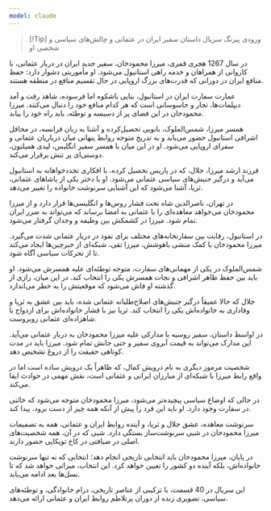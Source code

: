 ```yaml
---
model: claude
---
```


> [!Tip] ورودی
> پیرنگ سریال داستان سفیر ایران در عثمانی و چالش‌های سیاسی و شخصی او

در سال 1267 هجری قمری، میرزا محمودخان، سفیر جدید ایران در دربار عثمانی، با کاروانی از همراهان و خدمه راهی استانبول می‌شود. او مأموریتی دشوار دارد: حفظ منافع ایران در دورانی که قدرت‌های بزرگ اروپایی در حال تقسیم منافع در منطقه هستند.

عمارت سفارت ایران در استانبول، بنایی باشکوه اما فرسوده، شاهد رفت و آمد دیپلمات‌ها، تجار و جاسوسانی است که هر کدام منافع خود را دنبال می‌کنند. میرزا محمودخان در این فضای پر از دسیسه و توطئه، باید راه خود را بیابد.

همسر میرزا، شمس‌الملوک، بانویی تحصیل‌کرده و آشنا به زبان فرانسه، در محافل اشرافی استانبول حضور می‌یابد و به تدریج متوجه روابط پنهانی میان درباریان عثمانی و سفرای اروپایی می‌شود. او در این میان با همسر سفیر انگلیس، لیدی همیلتون، دوستی‌ای پر تنش برقرار می‌کند.

فرزند ارشد میرزا، جلال، که در پاریس تحصیل کرده، با افکاری تجددخواهانه به استانبول می‌آید و درگیر جنبش‌های سیاسی عثمانی می‌شود. او با دختر یکی از پاشاهای عثمانی، ثریا، آشنا می‌شود که این آشنایی سرنوشت خانواده را تغییر می‌دهد.

در تهران، ناصرالدین شاه تحت فشار روس‌ها و انگلیسی‌ها قرار دارد و از میرزا محمودخان می‌خواهد معاهده‌ای را با عثمانی به امضا برساند که می‌تواند به ضرر ایران تمام شود. میرزا در کشمکش بین وظیفه و وجدان گرفتار می‌شود.

در استانبول، رقابت بین سفارتخانه‌های مختلف برای نفوذ در دربار عثمانی شدت می‌گیرد. میرزا محمودخان با کمک منشی باهوشش، میرزا تقی، شبکه‌ای از خبرچین‌ها ایجاد می‌کند تا از تحرکات سیاسی آگاه شود.

شمس‌الملوک در یکی از مهمانی‌های سفارت، متوجه توطئه‌ای علیه همسرش می‌شود. او باید بین حفظ ظاهر اشرافی و نجات همسرش یکی را انتخاب کند. در این میان، رازی از گذشته او فاش می‌شود که موقعیتش را به خطر می‌اندازد.

جلال که حالا عمیقاً درگیر جنبش‌های اصلاح‌طلبانه عثمانی شده، باید بین عشق به ثریا و وفاداری به خانواده‌اش یکی را انتخاب کند. ثریا نیز با فشار خانواده‌اش برای ازدواج با شاهزاده‌ای عثمانی روبروست.

در اواسط داستان، سفیر روسیه با مدارکی علیه میرزا محمودخان به دربار عثمانی می‌آید. این مدارک می‌تواند به قیمت آبروی سفیر و حتی جانش تمام شود. میرزا باید در مدت کوتاهی حقیقت را از دروغ تشخیص دهد.

شخصیت مرموز دیگری به نام درویش کمال، که ظاهراً یک درویش ساده است اما در واقع رابط میرزا با شبکه‌ای از مبارزان ایرانی و عثمانی است، نقش مهمی در حوادث ایفا می‌کند.

در حالی که اوضاع سیاسی پیچیده‌تر می‌شود، میرزا محمودخان متوجه می‌شود که خائنی در سفارت وجود دارد. او باید این فرد را پیش از آنکه همه چیز از دست برود، پیدا کند.

سرنوشت معاهده، عشق جلال و ثریا، و آینده روابط ایران و عثمانی، همه به تصمیمات میرزا محمودخان در شبی سرنوشت‌ساز بستگی دارد. شبی که در آن، همه شخصیت‌های اصلی در ضیافتی در کاخ توپکاپی حضور دارند.

در پایان، میرزا محمودخان باید انتخابی تاریخی انجام دهد؛ انتخابی که نه تنها سرنوشت خانواده‌اش، بلکه آینده دو کشور را تعیین خواهد کرد. این انتخاب، میراثی خواهد شد که تا نسل‌ها بعد ادامه می‌یابد.

این سریال در 40 قسمت، با ترکیبی از عناصر تاریخی، درام خانوادگی، و توطئه‌های سیاسی، تصویری زنده از دوران پرتلاطم روابط ایران و عثمانی ارائه می‌دهد.
